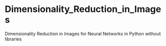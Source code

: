 # Dimensionality_Reduction_in_Images
Dimensionality Reduction in Images for Neural Networks in Python without libraries
